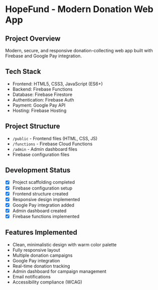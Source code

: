 # HopeFund - Modern Donation Web App

## Project Overview
Modern, secure, and responsive donation-collecting web app built with Firebase and Google Pay integration.

## Tech Stack
- Frontend: HTML5, CSS3, JavaScript (ES6+)
- Backend: Firebase Functions
- Database: Firebase Firestore
- Authentication: Firebase Auth
- Payment: Google Pay API
- Hosting: Firebase Hosting

## Project Structure
- `/public` - Frontend files (HTML, CSS, JS)
- `/functions` - Firebase Cloud Functions
- `/admin` - Admin dashboard files
- Firebase configuration files

## Development Status
- [x] Project scaffolding completed
- [x] Firebase configuration setup
- [x] Frontend structure created
- [x] Responsive design implemented
- [x] Google Pay integration added
- [x] Admin dashboard created
- [x] Firebase functions implemented

## Features Implemented
- Clean, minimalistic design with warm color palette
- Fully responsive layout
- Multiple donation campaigns
- Google Pay integration
- Real-time donation tracking
- Admin dashboard for campaign management
- Email notifications
- Accessibility compliance (WCAG)
